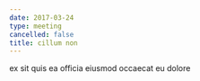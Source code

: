 ```yaml
---
date: 2017-03-24
type: meeting
cancelled: false
title: cillum non
---
```

ex sit quis ea officia eiusmod occaecat eu dolore